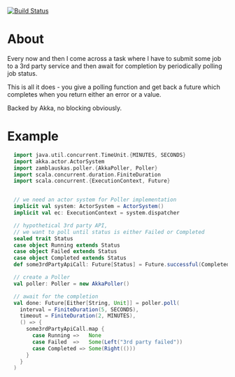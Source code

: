 [![Build Status](https://travis-ci.org/zamblauskas/scala-poller.svg?branch=master)](https://travis-ci.org/zamblauskas/scala-poller)


# About

Every now and then I come across a task where I have to submit some job to a 3rd party service and then await for completion by periodically polling job status.

This is all it does - you give a polling function and get back a future which completes when you return either an error or a value.

Backed by Akka, no blocking obviously.

# Example

```scala
  import java.util.concurrent.TimeUnit.{MINUTES, SECONDS}
  import akka.actor.ActorSystem
  import zamblauskas.poller.{AkkaPoller, Poller}
  import scala.concurrent.duration.FiniteDuration
  import scala.concurrent.{ExecutionContext, Future}


  // we need an actor system for Poller implementation
  implicit val system: ActorSystem = ActorSystem()
  implicit val ec: ExecutionContext = system.dispatcher

  // hypothetical 3rd party API,
  // we want to poll until status is either Failed or Completed
  sealed trait Status
  case object Running extends Status
  case object Failed extends Status
  case object Completed extends Status
  def some3rdPartyApiCall: Future[Status] = Future.successful(Completed)

  // create a Poller
  val poller: Poller = new AkkaPoller()

  // await for the completion
  val done: Future[Either[String, Unit]] = poller.poll(
    interval = FiniteDuration(5, SECONDS),
    timeout = FiniteDuration(2, MINUTES),
    () => {
      some3rdPartyApiCall.map {
        case Running =>   None
        case Failed  =>   Some(Left("3rd party failed"))
        case Completed => Some(Right(()))
      }
    }
  )
```
